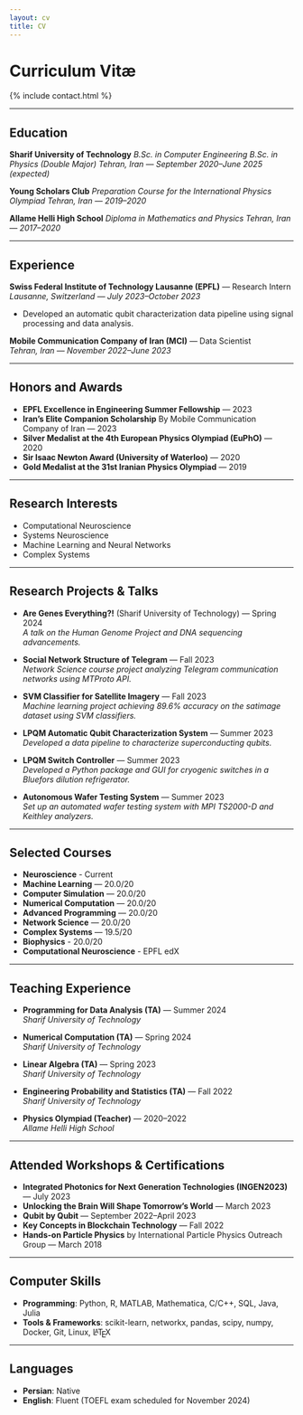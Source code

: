 ```yaml
---
layout: cv
title: CV
---
```


<style>
/* Format the LaTeX symbol correctly (a higher up, e lower) */
.latex span:nth-child(1) {
  text-transform: uppercase;
  font-size: 0.75em;
  vertical-align: 0.28em;
  margin-left: -0.48em;
  margin-right: -0.15em;
  line-height: 1ex;
}

.latex span:nth-child(2) {
  text-transform: uppercase;
  vertical-align: -0.5ex;
  margin-left: -0.1667em;
  margin-right: -0.125em;
  line-height: 1ex;
}
</style>


# Curriculum Vitæ

{% include contact.html %}

---

## Education

**Sharif University of Technology**
*B.Sc. in Computer Engineering*
*B.Sc. in Physics (Double Major)*
*Tehran, Iran — September 2020–June 2025 (expected)*

**Young Scholars Club**
*Preparation Course for the International Physics Olympiad*
*Tehran, Iran — 2019–2020*

**Allame Helli High School**
*Diploma in Mathematics and Physics*
*Tehran, Iran — 2017–2020*

---

## Experience

**Swiss Federal Institute of Technology Lausanne (EPFL)** — Research Intern  
*Lausanne, Switzerland — July 2023–October 2023*  
- Developed an automatic qubit characterization data pipeline using signal processing and data analysis.

**Mobile Communication Company of Iran (MCI)** — Data Scientist  
*Tehran, Iran — November 2022–June 2023*

---

## Honors and Awards

- **EPFL Excellence in Engineering Summer Fellowship** — 2023
- **Iran’s Elite Companion Scholarship** By Mobile Communication Company of Iran — 2023  
- **Silver Medalist at the 4th European Physics Olympiad (EuPhO)** — 2020  
- **Sir Isaac Newton Award (University of Waterloo)** — 2020
- **Gold Medalist at the 31st Iranian Physics Olympiad** — 2019  

---

## Research Interests

- Computational Neuroscience
- Systems Neuroscience
- Machine Learning and Neural Networks
- Complex Systems

---

## Research Projects & Talks

- **Are Genes Everything?!** (Sharif University of Technology) — Spring 2024  
  *A talk on the Human Genome Project and DNA sequencing advancements.*

- **Social Network Structure of Telegram** — Fall 2023  
  *Network Science course project analyzing Telegram communication networks using MTProto API.*

- **SVM Classifier for Satellite Imagery** — Fall 2023  
  *Machine learning project achieving 89.6% accuracy on the satimage dataset using SVM classifiers.*

- **LPQM Automatic Qubit Characterization System** — Summer 2023  
  *Developed a data pipeline to characterize superconducting qubits.*

- **LPQM Switch Controller** — Summer 2023  
  *Developed a Python package and GUI for cryogenic switches in a Bluefors dilution refrigerator.*

- **Autonomous Wafer Testing System** — Summer 2023  
  *Set up an automated wafer testing system with MPI TS2000-D and Keithley analyzers.*

---

## Selected Courses

- **Neuroscience** - Current
- **Machine Learning** — 20.0/20
- **Computer Simulation** — 20.0/20
- **Numerical Computation** — 20.0/20
- **Advanced Programming** — 20.0/20
- **Network Science** — 20.0/20
- **Complex Systems** — 19.5/20
- **Biophysics** - 20.0/20
- **Computational Neuroscience** - EPFL edX

---

## Teaching Experience

- **Programming for Data Analysis (TA)** — Summer 2024  
  *Sharif University of Technology*

- **Numerical Computation (TA)** — Spring 2024  
  *Sharif University of Technology*

- **Linear Algebra (TA)** — Spring 2023  
  *Sharif University of Technology*

- **Engineering Probability and Statistics (TA)** — Fall 2022  
  *Sharif University of Technology*

- **Physics Olympiad (Teacher)** — 2020–2022  
  *Allame Helli High School*

---

## Attended Workshops & Certifications

- **Integrated Photonics for Next Generation Technologies (INGEN2023)** — July 2023
- **Unlocking the Brain Will Shape Tomorrow’s World** — March 2023
- **Qubit by Qubit** — September 2022–April 2023
- **Key Concepts in Blockchain Technology** — Fall 2022
- **Hands-on Particle Physics** by International Particle Physics Outreach Group — March 2018

---

## Computer Skills

- **Programming**: Python, R, MATLAB, Mathematica, C/C++, SQL, Java, Julia
- **Tools & Frameworks**: scikit-learn, networkx, pandas, scipy, numpy, Docker, Git, Linux, <span class="latex">L<span>a</span>T<span>e</span>X</span>

---

## Languages

- **Persian**: Native  
- **English**: Fluent (TOEFL exam scheduled for November 2024)
